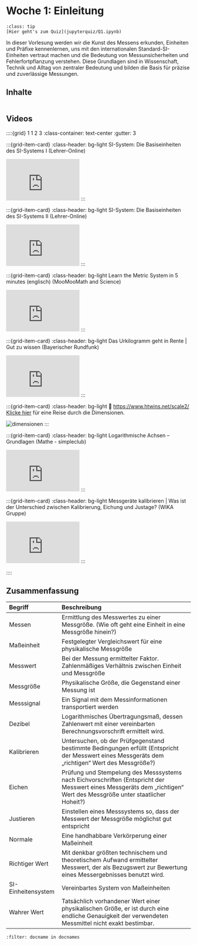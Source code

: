 # Woche 1: Einleitung

```{admonition} Teste dein Wissen...
:class: tip
[Hier geht's zum Quiz](jupyterquiz/Q1.ipynb)
```

In dieser Vorlesung werden wir die Kunst des Messens erkunden, Einheiten und Präfixe kennenlernen, uns mit den internationalen Standard-SI-Einheiten vertraut machen und die Bedeutung von Messunsicherheiten und Fehlerfortpflanzung verstehen. Diese Grundlagen sind in Wissenschaft, Technik und Alltag von zentraler Bedeutung und bilden die Basis für präzise und zuverlässige Messungen.

## Inhalte

```{tableofcontents}
```

## Videos
::::{grid} 1 1 2 3
:class-container: text-center
:gutter: 3

:::{grid-item-card}
:class-header: bg-light
SI-System: Die Basiseinheiten des SI-Systems I (Lehrer-Online)

<iframe width="200" height="113" src="https://www.youtube.com/embed/bELd5_zkhKQ" title="YouTube video player" frameborder="0" allow="accelerometer; autoplay; clipboard-write; encrypted-media; gyroscope; picture-in-picture; web-share" allowfullscreen></iframe>
:::

:::{grid-item-card}
:class-header: bg-light
SI-System: Die Basiseinheiten des SI-Systems II (Lehrer-Online)

<iframe width="200" height="113" src="https://www.youtube.com/embed/-mSO24hkRxE" title="YouTube video player" frameborder="0" allow="accelerometer; autoplay; clipboard-write; encrypted-media; gyroscope; picture-in-picture; web-share" allowfullscreen></iframe>
:::


:::{grid-item-card}
:class-header: bg-light
Learn the Metric System in 5 minutes (englisch) (MooMooMath and Science)

<iframe width="200" height="113" src="https://www.youtube.com/embed/5iXyyQBGl-Y" title="YouTube video player" frameborder="0" allow="accelerometer; autoplay; clipboard-write; encrypted-media; gyroscope; picture-in-picture; web-share" allowfullscreen></iframe>
:::

:::{grid-item-card}
:class-header: bg-light
Das Urkilogramm geht in Rente | Gut zu wissen (Bayerischer Rundfunk)

<iframe width="200" height="113" src="https://www.youtube.com/embed/bu-wGOhw1Zw" title="YouTube video player" frameborder="0" allow="accelerometer; autoplay; clipboard-write; encrypted-media; gyroscope; picture-in-picture; web-share" allowfullscreen></iframe>
:::

:::{grid-item-card}
:class-header: bg-light
:link: https://www.htwins.net/scale2/
[Klicke hier](https://www.htwins.net/scale2/) für eine Reise durch die Dimensionen.


<img src="pictures/dimensionen.jpg" alt="dimensionen" label = dimensionen></img>
:::

:::{grid-item-card}
:class-header: bg-light
Logarithmische Achsen – Grundlagen (Mathe - simpleclub)

<iframe width="200" height="113" src="https://www.youtube.com/embed/tC3vqTB_IrA" title="YouTube video player" frameborder="0" allow="accelerometer; autoplay; clipboard-write; encrypted-media; gyroscope; picture-in-picture; web-share" allowfullscreen></iframe>
:::

:::{grid-item-card}
:class-header: bg-light
Messgeräte kalibrieren | Was ist der Unterschied zwischen Kalibrierung, Eichung und Justage? (WIKA Gruppe)

<iframe width="200" height="113" src="https://www.youtube.com/embed/QJuB-Sijdu0" title="YouTube video player" frameborder="0" allow="accelerometer; autoplay; clipboard-write; encrypted-media; gyroscope; picture-in-picture; web-share" allowfullscreen></iframe>
:::

::::

## Zusammenfassung

| Begriff | Beschreibung |
|:--------------------|:----------------------------------------|
|Messen|Ermittlung des Messwertes zu einer Messgröße. (Wie oft geht eine Einheit in eine Messgröße hinein?)|
|Maßeinheit|Festgelegter Vergleichswert für eine physikalische Messgröße|
|Messwert|Bei der Messung ermittelter Faktor. Zahlenmäßiges Verhältnis zwischen Einheit und Messgröße|
|Messgröße|Physikalische Größe, die Gegenstand einer Messung ist|
|Messsignal|Ein Signal mit dem Messinformationen transportiert werden|
|Dezibel|Logarithmisches Übertragungsmaß, dessen Zahlenwert mit einer vereinbarten Berechnungsvorschrift ermittelt wird.|
|Kalibrieren|Untersuchen, ob der Prüfgegenstand bestimmte Bedingungen erfüllt (Entspricht der Messwert eines Messgeräts dem „richtigen“ Wert des Messgröße?)|
|Eichen|Prüfung und Stempelung des Messsystems nach Eichvorschriften (Entspricht der Messwert eines Messgeräts dem „richtigen“ Wert des Messgröße unter staatlicher Hoheit?)|
|Justieren|Einstellen eines Messsystems so, dass der Messwert der Messgröße möglichst gut entspricht|
|Normale|Eine handhabbare Verkörperung einer Maßeinheit|
|Richtiger Wert|Mit denkbar größten technischem und theoretischem Aufwand ermittelter Messwert, der als Bezugswert zur Bewertung eines Messergebnisses benutzt wird. |
|SI-Einheitensystem|Vereinbartes System von Maßeinheiten|
|Wahrer Wert|Tatsächlich vorhandener Wert einer physikalischen Größe, er ist durch eine endliche Genauigkeit der verwendeten Messmittel nicht exakt bestimbar. |


```{bibliography}
:filter: docname in docnames
```